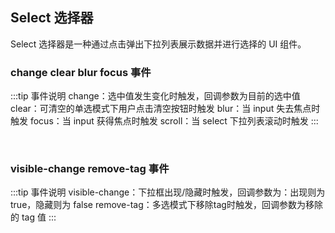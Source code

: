 <div class="demo-header">
<p class="overviewicon">
  <span class="wapi-form-dropdown"/>
</p>

## Select 选择器

<nova-uxlink widget-name="Dropdown"></nova-uxlink>

Select 选择器是一种通过点击弹出下拉列表展示数据并进行选择的 UI 组件。
</div>

### change clear blur focus 事件

:::tip 事件说明
change：选中值发生变化时触发，回调参数为目前的选中值
clear：可清空的单选模式下用户点击清空按钮时触发
blur：当 input 失去焦点时触发
focus：当 input 获得焦点时触发
scroll：当 select 下拉列表滚动时触发
:::

<nova-demo-view link="select/envts-change"></nova-demo-view>

<br>

### visible-change remove-tag 事件

:::tip 事件说明
visible-change：下拉框出现/隐藏时触发，回调参数为：出现则为 true，隐藏则为 false
remove-tag：多选模式下移除tag时触发，回调参数为移除的 tag 值
:::

<nova-demo-view link="select/envts-remove"></nova-demo-view>

 <br>

